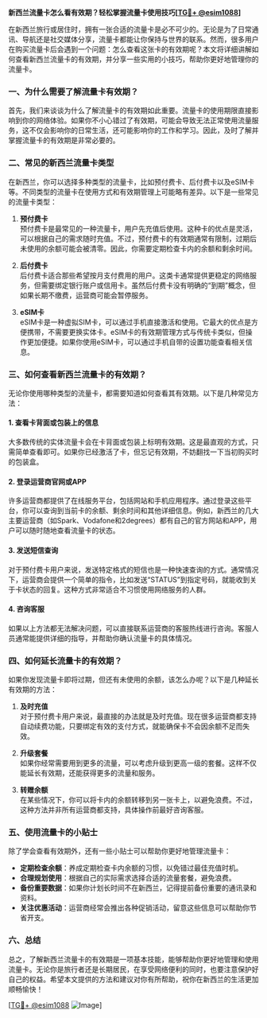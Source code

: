 **新西兰流量卡怎么看有效期？轻松掌握流量卡使用技巧[[TG💪+ @esim1088](https://t.me/s/esim1088)]**

在新西兰旅行或居住时，拥有一张合适的流量卡是必不可少的。无论是为了日常通讯、导航还是社交媒体分享，流量卡都能让你保持与世界的联系。然而，很多用户在购买流量卡后会遇到一个问题：怎么查看这张卡的有效期呢？本文将详细讲解如何查看新西兰流量卡的有效期，并分享一些实用的小技巧，帮助你更好地管理你的流量卡。

### 一、为什么需要了解流量卡有效期？

首先，我们来谈谈为什么了解流量卡的有效期如此重要。流量卡的使用期限直接影响到你的网络体验。如果你不小心错过了有效期，可能会导致无法正常使用流量服务，这不仅会影响你的日常生活，还可能影响你的工作和学习。因此，及时了解并掌握流量卡的有效期是非常必要的。

### 二、常见的新西兰流量卡类型

在新西兰，你可以选择多种类型的流量卡，比如预付费卡、后付费卡以及eSIM卡等。不同类型的流量卡在使用方式和有效期管理上可能略有差异。以下是一些常见的流量卡类型：

1. **预付费卡**  
   预付费卡是最常见的一种流量卡，用户先充值后使用。这种卡的优点是灵活，可以根据自己的需求随时充值。不过，预付费卡的有效期通常有限制，过期后未使用的余额可能会被清零。因此，你需要定期检查卡内的余额和剩余时间。

2. **后付费卡**  
   后付费卡适合那些希望按月支付费用的用户。这类卡通常提供更稳定的网络服务，但需要绑定银行账户或信用卡。虽然后付费卡没有明确的“到期”概念，但如果长期不缴费，运营商可能会暂停服务。

3. **eSIM卡**  
   eSIM卡是一种虚拟SIM卡，可以通过手机直接激活和使用。它最大的优点是方便携带，不需要更换实体卡。eSIM卡的有效期管理方式与传统卡类似，但操作更加便捷。如果你使用eSIM卡，可以通过手机自带的设置功能查看相关信息。

### 三、如何查看新西兰流量卡的有效期？

无论你使用哪种类型的流量卡，都需要知道如何查看其有效期。以下是几种常见方法：

#### 1. 查看卡背面或包装上的信息
大多数传统的实体流量卡会在卡背面或包装上标明有效期。这是最直观的方式，只需简单查看即可。如果你已经激活了卡，但忘记有效期，不妨翻找一下当初购买时的包装盒。

#### 2. 登录运营商官网或APP
许多运营商都提供了在线服务平台，包括网站和手机应用程序。通过登录这些平台，你可以查询到当前卡的余额、剩余时间和其他详细信息。例如，新西兰的几大主要运营商（如Spark、Vodafone和2degrees）都有自己的官方网站和APP，用户可以随时随地查看流量卡的状态。

#### 3. 发送短信查询
对于预付费卡用户来说，发送特定格式的短信也是一种快速查询的方式。通常情况下，运营商会提供一个简单的指令，比如发送“STATUS”到指定号码，就能收到关于卡状态的回复。这种方式非常适合不习惯使用网络服务的人群。

#### 4. 咨询客服
如果以上方法都无法解决问题，可以直接联系运营商的客服热线进行咨询。客服人员通常能提供详细的指导，并帮助你确认流量卡的具体情况。

### 四、如何延长流量卡的有效期？

如果你发现流量卡即将过期，但还有未使用的余额，该怎么办呢？以下是几种延长有效期的方法：

1. **及时充值**  
   对于预付费卡用户来说，最直接的办法就是及时充值。现在很多运营商都支持自动续费功能，只要绑定有效的支付方式，就能确保卡不会因余额不足而失效。

2. **升级套餐**  
   如果你经常需要用到更多的流量，可以考虑升级到更高一级的套餐。这样不仅能延长有效期，还能获得更多的流量和服务。

3. **转赠余额**  
   在某些情况下，你可以将卡内的余额转移到另一张卡上，以避免浪费。不过，这种方法并非所有运营商都支持，具体操作前最好咨询客服。

### 五、使用流量卡的小贴士

除了学会查看有效期外，还有一些小贴士可以帮助你更好地管理流量卡：

- **定期检查余额**：养成定期检查卡内余额的习惯，以免错过最佳充值时机。
- **合理规划使用**：根据自己的实际需求选择合适的流量套餐，避免浪费。
- **备份重要数据**：如果你计划长时间不在新西兰，记得提前备份重要的通讯录和资料。
- **关注优惠活动**：运营商经常会推出各种促销活动，留意这些信息可以帮助你节省开支。

### 六、总结

总之，了解新西兰流量卡的有效期是一项基本技能，能够帮助你更好地管理和使用流量卡。无论你是旅行者还是长期居民，在享受网络便利的同时，也要注意保护好自己的权益。希望本文提供的方法和建议对你有所帮助，祝你在新西兰的生活更加顺畅愉快！

[[TG💪+ @esim1088](https://t.me/s/esim1088) ![Image](https://i.postimg.cc/4NQfJmqS/Snipaste-2025-05-13-00-14-12.png)]